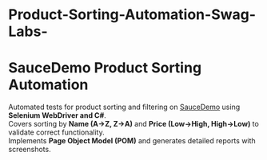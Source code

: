 ﻿# Product-Sorting-Automation-Swag-Labs-
 # SauceDemo Product Sorting Automation  

Automated tests for product sorting and filtering on [SauceDemo](https://www.saucedemo.com) using **Selenium WebDriver and C#**.  
Covers sorting by **Name (A→Z, Z→A)** and **Price (Low→High, High→Low)** to validate correct functionality.  
Implements **Page Object Model (POM)** and generates detailed reports with screenshots.  


